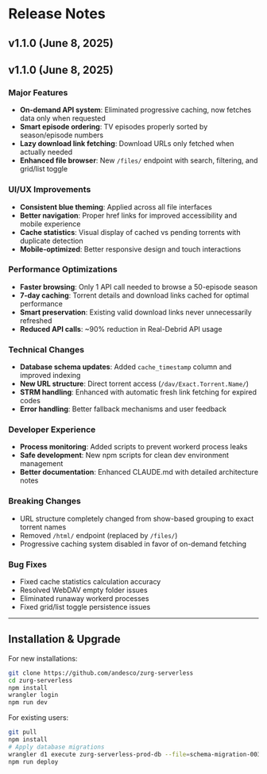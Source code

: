 # Release Notes

## v1.1.0 (June 8, 2025)

## v1.1.0 (June 8, 2025)

### Major Features
- **On-demand API system**: Eliminated progressive caching, now fetches data only when requested
- **Smart episode ordering**: TV episodes properly sorted by season/episode numbers  
- **Lazy download link fetching**: Download URLs only fetched when actually needed
- **Enhanced file browser**: New `/files/` endpoint with search, filtering, and grid/list toggle

### UI/UX Improvements  
- **Consistent blue theming**: Applied across all file interfaces
- **Better navigation**: Proper href links for improved accessibility and mobile experience
- **Cache statistics**: Visual display of cached vs pending torrents with duplicate detection
- **Mobile-optimized**: Better responsive design and touch interactions

### Performance Optimizations
- **Faster browsing**: Only 1 API call needed to browse a 50-episode season
- **7-day caching**: Torrent details and download links cached for optimal performance
- **Smart preservation**: Existing valid download links never unnecessarily refreshed
- **Reduced API calls**: ~90% reduction in Real-Debrid API usage

### Technical Changes
- **Database schema updates**: Added `cache_timestamp` column and improved indexing
- **New URL structure**: Direct torrent access (`/dav/Exact.Torrent.Name/`)
- **STRM handling**: Enhanced with automatic fresh link fetching for expired codes
- **Error handling**: Better fallback mechanisms and user feedback

### Developer Experience
- **Process monitoring**: Added scripts to prevent workerd process leaks
- **Safe development**: New npm scripts for clean dev environment management
- **Better documentation**: Enhanced CLAUDE.md with detailed architecture notes

### Breaking Changes
- URL structure completely changed from show-based grouping to exact torrent names
- Removed `/html/` endpoint (replaced by `/files/`)
- Progressive caching system disabled in favor of on-demand fetching

### Bug Fixes
- Fixed cache statistics calculation accuracy
- Resolved WebDAV empty folder issues
- Eliminated runaway workerd processes
- Fixed grid/list toggle persistence issues

---

## Installation & Upgrade

For new installations:
```bash
git clone https://github.com/andesco/zurg-serverless
cd zurg-serverless
npm install
wrangler login
npm run dev
```

For existing users:
```bash
git pull
npm install
# Apply database migrations
wrangler d1 execute zurg-serverless-prod-db --file=schema-migration-003.sql
npm run deploy
```
